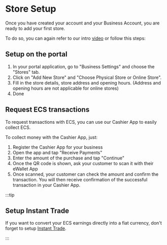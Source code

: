 # Store Setup

Once you have created your account and your Business Account, you are ready to add your first store.

To do so, you can again refer to our intro [video](./#how-to-get-started) or follow this steps:

## Setup on the portal
1. In your portal application, go to "Business Settings" and choose the "Stores" tab.
2. Click on "Add New Store" and "Choose Physical Store or Online Store".
3. Fill in the store details, store address and opening hours. (Address and opening hours are not applicable for online stores)
4. Done 

## Request ECS transactions
To request transactions with ECS, you can use our Cashier App to easily collect ECS.

To collect money with the Cashier App, just:
1. Register the Cashier App for your business
2. Open the app and tap "Receive Payments"
3. Enter the amount of the purchase and tap "Continue"
4. Once the QR code is shown, ask your customer to scan it with their eWallet App
5. Once scanned, your customer can check the amount and confirm the transaction. You will then receive confirmation of the successful transaction in your Cashier App.


:::tip

## Setup Instant Trade
If you want to convert your ECS earnings directly into a fiat currency, don't forget to setup [Instant Trade](./#instant-trade).

:::